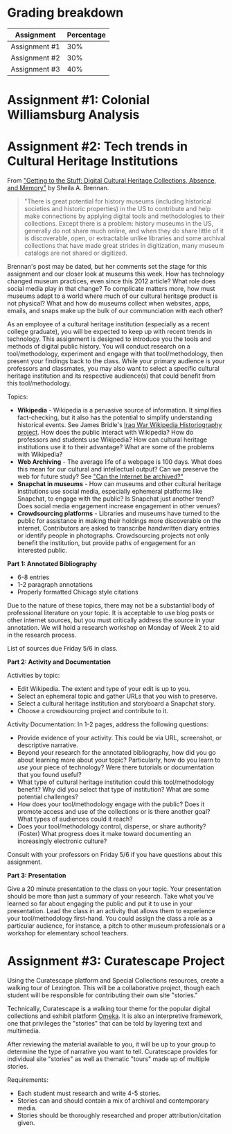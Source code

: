 # Grading breakdown
Assignment | Percentage
---|---
Assignment #1 | 30% 
Assignment #2 | 30%
Assignment #3 | 40%


# Assignment #1: Colonial Williamsburg Analysis


# Assignment #2: Tech trends in Cultural Heritage Institutions 

From ["Getting to the Stuff: Digital Cultural Heritage Collections, Absence, and Memory"](http://www.lotfortynine.org/2012/11/getting-to-the-stuff-digital-cultural-heritage-collections-absence-and-memory/) by Sheila A. Brennan.
> "There is great potential for history museums (including historical societies and historic properties) in the US to contribute and help make connections by applying digital tools and methodologies to their collections. Except there is a problem: history museums in the US, generally do not share much online, and when they do share little of it is discoverable, open, or extractable unlike libraries and some archival collections that have made great strides in digitization, many museum catalogs are not shared or digitized. 

Brennan's post may be dated, but her comments set the stage for this assignment and our closer look at museums this week. How has technology changed museum practices, even since this 2012 article? What role does social media play in that change? To complicate matters more, how must museums adapt to a world where much of our cultural heritage product is not physical? What and how do museums collect when websites, apps, emails, and snaps make up the bulk of our communciation with each other? 

As an employee of a cultural heritage institution (especially as a recent college graduate), you will be expected to keep up with recent trends in technology. This assignment is designed to introduce you the tools and methods of digital public history. You will conduct research on a tool/methodology, experiment and engage with that tool/methodology, then present your findings back to the class. While your primary audience is your professors and classmates, you may also want to select a specific cultural heritage institution and its respective audience(s) that could benefit from this tool/methodology.

Topics:
* **Wikipedia** - Wikipedia is a pervasive source of information. It simplifies fact-checking, but it also has the potential to simplify understanding historical events. See James Bridle's [Iraq War Wikipedia Historiography project](http://booktwo.org/notebook/wikipedia-historiography/). How does the public interact with Wikipedia? How do professors and students use Wikipedia? How can cultural heritage institutions use it to their advantage? What are some of the problems with Wikipedia? 
* **Web Archiving** - The average life of a webpage is 100 days. What does this mean for our cultural and intellectual output? Can we preserve the web for future study? See ["Can the Internet be archived?"](http://www.newyorker.com/magazine/2015/01/26/cobweb) 
* **Snapchat in museums** - How can museums and other cultural heritage institutions use social media, especially ephemeral platforms like Snapchat, to engage with the public? Is Snapchat just another trend? Does social media engagement increase engagement in other venues?
* **Crowdsourcing platforms** - Libraries and museums have turned to the public for assistance in making their holdings more discoverable on the internet. Contributors are asked to transcribe handwritten diary entries or identify people in photographs. Crowdsourcing projects not only benefit the institution, but provide paths of engagement for an interested public. 

**Part 1: Annotated Bibliography**
* 6-8 entries
* 1-2 paragraph annotations
* Properly formatted Chicago style citations

Due to the nature of these topics, there may not be a substantial body of professional literature on your topic. It is acceptable to use blog posts or other internet sources, but you must critically address the source in your annotation. We will hold a research workshop on Monday of Week 2 to aid in the research process.

List of sources due Friday 5/6 in class. 

**Part 2: Activity and Documentation**

Activities by topic:
* Edit Wikipedia. The extent and type of your edit is up to you.
* Select an ephemeral topic and gather URLs that you wish to preserve. 
* Select a cultural heritage institution and storyboard a Snapchat story. 
* Choose a crowdsourcing project and contribute to it.

Activity Documentation:
In 1-2 pages, address the following questions:
* Provide evidence of your activity. This could be via URL, screenshot, or descriptive narrative. 
* Beyond your research for the annotated bibliography, how did you go about learning more about your topic? Particularly, how do you learn to *use* your piece of technology? Were there tutorials or documentation that you found useful?
* What type of cultural heritage institution could this tool/methodology benefit?  Why did you select that type of institution? What are some potential challenges? 
* How does your tool/methodology engage with the public? Does it promote access and use of the collections or is there another goal? What types of audiences could it reach? 
* Does your tool/methodology control, disperse, or share authority? (Foster) What progress does it make toward documenting an increasingly electronic culture?

Consult with your professors on Friday 5/6 if you have questions about this assignment.

**Part 3: Presentation**
 
Give a 20 minute presentation to the class on your topic. Your presentation should be more than just a summary of your research. Take what you've learned so far about engaging the public and put it to use in your presentation. Lead the class in an activity that allows them to experience your tool/methodology first-hand. You could assign the class a role as a particular audience, for instance, a pitch to other museum professionals or a workshop for elementary school teachers. 

# Assignment #3: Curatescape Project 



Using the Curatescape platform and Special Collections resources, create a walking tour of Lexington. This will be a collaborative project, though each student will be responsible for contributing their own site "stories." 

Technically, Curatescape is a walking tour theme for the popular digital collections and exhibit platform [Omeka](http://www.omeka.org). It is also an interpretive framework, one that privileges the "stories" that can be told by layering text and multimedia. 

After reviewing the material available to you, it will be up to your group to determine the type of narrative you want to tell. Curatescape provides for individual site "stories" as well as thematic "tours" made up of multiple stories. 

Requirements:
* Each student must research and write 4-5 stories. 
* Stories can and should contain a mix of archival and contemporary media. 
* Stories should be thoroughly researched and proper attribution/citation given. 













